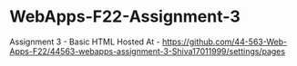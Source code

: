 # WebApps-F22-Assignment-3
Assignment 3 - Basic HTML
Hosted At - https://github.com/44-563-Web-Apps-F22/44563-webapps-assignment-3-Shiva17011999/settings/pages

